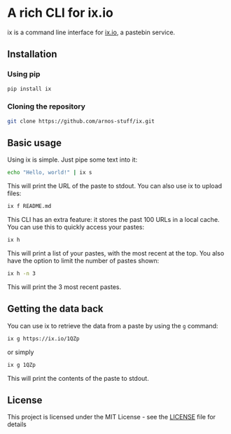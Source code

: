 # A rich CLI for ix.io

ix is a command line interface for [ix.io](https://ix.io), a pastebin service.

## Installation

### Using pip

```bash
pip install ix
```

### Cloning the repository

```bash
git clone https://github.com/arnos-stuff/ix.git
```

## Basic usage

Using ix is simple. Just pipe some text into it:

```bash
echo "Hello, world!" | ix s
```

This will print the URL of the paste to stdout. You can also use ix to upload files:

```bash
ix f README.md
```

This CLI has an extra feature: it stores the past 100 URLs in a local cache. You can use this to quickly access your pastes:

```bash
ix h
```

This will print a list of your pastes, with the most recent at the top. You also have the option to limit the number of pastes shown:

```bash
ix h -n 3
```

This will print the 3 most recent pastes.

## Getting the data back

You can use ix to retrieve the data from a paste by using the `g` command:

```bash
ix g https://ix.io/1QZp
```

or simply

```bash
ix g 1QZp
```

This will print the contents of the paste to stdout.

## License

This project is licensed under the MIT License - see the [LICENSE](LICENSE) file for details

